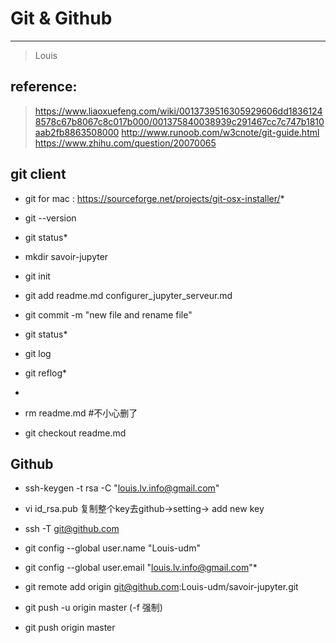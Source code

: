 # Git & Github
***
> Louis
## reference:
> https://www.liaoxuefeng.com/wiki/0013739516305929606dd18361248578c67b8067c8c017b000/001375840038939c291467cc7c747b1810aab2fb8863508000
> http://www.runoob.com/w3cnote/git-guide.html
> https://www.zhihu.com/question/20070065
## git client
* git for mac : https://sourceforge.net/projects/git-osx-installer/* 

* git --version
* git status* 

* mkdir savoir-jupyter
* git init
* git add readme.md configurer_jupyter_serveur.md
* git commit -m "new file and rename file"
* git status* 

* git log
* git reflog* 
* 

* rm readme.md #不小心删了
* git checkout readme.md

## Github

* ssh-keygen -t rsa -C "louis.lv.info@gmail.com"
* vi id_rsa.pub 复制整个key去github->setting-> add new key
* ssh -T git@github.com
* git config --global user.name "Louis-udm"
* git config --global user.email "louis.lv.info@gmail.com"* 

* git remote add origin git@github.com:Louis-udm/savoir-jupyter.git
* git push -u origin master (-f 强制)
* git push origin master
